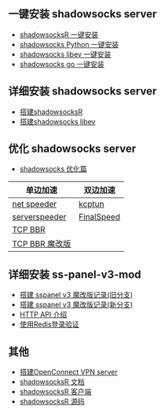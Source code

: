 一键安装 shadowsocks server
---

- [shadowsocksR 一键安装](https://github.com/iMeiji/shadowsocks_install/wiki/shadowsocksR-%E4%B8%80%E9%94%AE%E5%AE%89%E8%A3%85)
- [shadowsocks Python 一键安装](https://github.com/iMeiji/shadowsocks_install/wiki/shadowsocks-Python-%E4%B8%80%E9%94%AE%E5%AE%89%E8%A3%85)  
- [shadowsocks libev 一键安装](https://github.com/iMeiji/shadowsocks_install/wiki/shadowsocks-libev-%E4%B8%80%E9%94%AE%E5%AE%89%E8%A3%85)
- [shadowsocks go 一键安装](https://github.com/iMeiji/shadowsocks_install/wiki/shadowsocks-go-%E4%B8%80%E9%94%AE%E5%AE%89%E8%A3%85)

详细安装 shadowsocks server
---
- [搭建shadowsocksR](https://github.com/iMeiji/shadowsocks_install/blob/master/shadowsocksR-wiki/Server-Setup.md)
- [搭建shadowsocks libev](https://github.com/iMeiji/shadowsocks_install/wiki/shadowsocks-libev)

优化 shadowsocks server
---
- [shadowsocks 优化篇](https://github.com/iMeiji/shadowsocks_install/wiki/shadowsocks-optimize)    

| 单边加速                                     | 双边加速                                     |
| ---------------------------------------- | ---------------------------------------- |
| [net speeder](https://github.com/iMeiji/shadowsocks_install/wiki/Net-Speeder) | [kcptun](https://github.com/xtaci/kcptun) |
| [serverspeeder](https://github.com/91yun/serverspeeder) | [FinalSpeed](https://github.com/91yun/finalspeed) |
| [TCP BBR](https://github.com/iMeiji/shadowsocks_install/wiki/%E5%BC%80%E5%90%AFTCP-BBR%E6%8B%A5%E5%A1%9E%E6%8E%A7%E5%88%B6%E7%AE%97%E6%B3%95) |                                          |
| [TCP BBR 魔改版](https://moeclub.org/2017/06/24/278/) |                                          |

详细安装 ss-panel-v3-mod
---
- [搭建 sspanel v3 魔改版记录(旧分支)](https://github.com/iMeiji/shadowsocks_install/wiki/%E6%90%AD%E5%BB%BA-sspanel-v3-%E9%AD%94%E6%94%B9%E7%89%88%E8%AE%B0%E5%BD%95)
- [搭建 sspanel v3 魔改版记录(新分支)](https://github.com/iMeiji/ss-panel-v3-mod/wiki/%E5%AE%89%E8%A3%85%E8%AF%B4%E6%98%8E-lnmp1.4)
- [HTTP API 介绍](https://github.com/iMeiji/ss-panel-v3-mod/wiki/%E4%BB%8Emaster%E5%88%86%E6%94%AF%E5%8D%87%E7%BA%A7%E5%88%B0new_master%E5%88%86%E6%94%AF#%E5%8D%87%E7%BA%A7%E5%90%8E%E7%AB%AF)
- [使用Redis登录验证](https://github.com/iMeiji/ss-panel-v3-mod/wiki/sspanel-v3-%E9%AD%94%E6%94%B9%E7%89%88-%E4%BD%BF%E7%94%A8Redis%E9%AA%8C%E8%AF%81)

其他
---
- [搭建OpenConnect VPN server](https://github.com/iMeiji/shadowsocks_install/wiki/OpenConnect-VPN-server)
- [shadowsocksR 文档](https://github.com/iMeiji/shadowsocks_install/tree/master/shadowsocksR-wiki)
- [shadowsocksR 客户端](https://github.com/iMeiji/shadowsocks_install/releases/tag/0.13)
- [shadowsocksR 源码](https://github.com/shadowsocksr-rm) 


